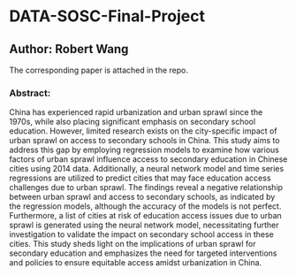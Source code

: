 # DATA-SOSC-Final-Project
## Author: Robert Wang

The corresponding paper is attached in the repo.

### Abstract:
China has experienced rapid urbanization and urban sprawl since the 1970s, while also placing significant emphasis on secondary school education. However, limited research exists on the city-specific impact of urban sprawl on access to secondary schools in China. This study aims to address this gap by employing regression models to examine how various factors of urban sprawl influence access to secondary education in Chinese cities using 2014 data. Additionally, a neural network model and time series regressions are utilized to predict cities that may face education access challenges due to urban sprawl. The findings reveal a negative relationship between urban sprawl and access to secondary schools, as indicated by the regression models, although the accuracy of the models is not perfect. Furthermore, a list of cities at risk of education access issues due to urban sprawl is generated using the neural network model, necessitating further investigation to validate the impact on secondary school access in these cities. This study sheds light on the implications of urban sprawl for secondary education and emphasizes the need for targeted interventions and policies to ensure equitable access amidst urbanization in China. 
